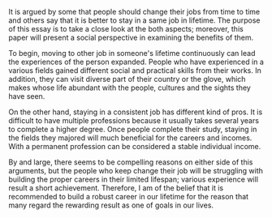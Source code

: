 It is argued by some that people should change their jobs from time to time and others say that it is better to stay in a same job in lifetime. The purpose of this essay is to take a close look at the both aspects; moreover, this paper will present a social perspective in examining the benefits of them.

To begin, moving to other job in someone's lifetime continuously can lead the experiences of the person expanded. People who have experienced in a various fields gained different social and practical skills from their works. In addition, they can visit diverse part of their country or the glove, which makes whose life abundant with the people, cultures and the sights they have seen.

On the other hand, staying in a consistent job has different kind of pros. It is difficult to have multiple professions because it usually takes several years to complete a higher degree. Once people complete their study, staying in the fields they majored will much beneficial for the careers and incomes. With a permanent profession can be considered a stable individual income.

By and large, there seems to be compelling reasons on either side of this arguments, but the people who keep change their job will be struggling with building the proper careers in their limited lifespan; various experience will result a short achievement. Therefore, I am of the belief that it is recommended to build a robust career in our lifetime for the reason that many regard the rewarding result as one of goals in our lives.